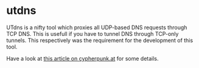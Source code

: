 # utdns

UTdns is a nifty tool which proxies all UDP-based DNS requests through TCP DNS.
This is usefull if you have to tunnel DNS through TCP-only tunnels. This respectively
was the requirement for the development of this tool. 

Have a look at [this article on cypherpunk.at](https://www.cypherpunk.at/2013/04/dnsudp-to-tcp-translator/) for some details.
